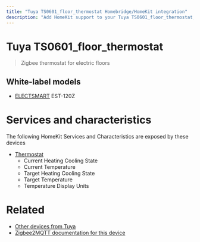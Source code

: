 ```yaml
---
title: "Tuya TS0601_floor_thermostat Homebridge/HomeKit integration"
description: "Add HomeKit support to your Tuya TS0601_floor_thermostat, using Homebridge, Zigbee2MQTT and homebridge-z2m."
---
```

<!---
This file has been GENERATED using src/docgen/docgen.ts
DO NOT EDIT THIS FILE MANUALLY!
-->
# Tuya TS0601_floor_thermostat
> Zigbee thermostat for electric floors


## White-label models
* [ELECTSMART](../index.md#electsmart) EST-120Z

# Services and characteristics
The following HomeKit Services and Characteristics are exposed by
these devices

* [Thermostat](../../climate.md)
  * Current Heating Cooling State
  * Current Temperature
  * Target Heating Cooling State
  * Target Temperature
  * Temperature Display Units


# Related
* [Other devices from Tuya](../index.md#tuya)
* [Zigbee2MQTT documentation for this device](https://www.zigbee2mqtt.io/devices/TS0601_floor_thermostat.html)